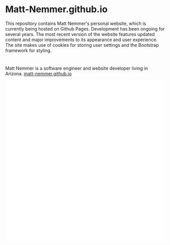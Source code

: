 # Matt-Nemmer.github.io

This repository contains Matt Nemmer's personal website, which is currently being hosted on Github Pages. Development has been ongoing for several years. The most recent version of the website features updated content and major improvements to its appearance and user experience. The site makes use of cookies for storing user settings and the Bootstrap framework for styling.

#

Matt Nemmer is a software engineer and website developer living in Arizona.
[matt-nemmer.github.io](https://matt-nemmer.github.io/)

![Matt Nemmer Logo](img/matt-logo-light.svg)
